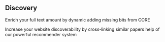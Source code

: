 Discovery
---

Enrich your full text amount by dynamic adding missing bits from CORE

Increase your website discoverability by cross-linking similar papers help of our powerful recommender system
